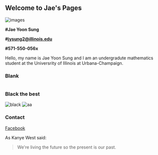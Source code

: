 ## Welcome to Jae's Pages
![images](https://user-images.githubusercontent.com/32148061/33755707-b822fcce-dbb7-11e7-94fc-c570ea4589d2.jpg)

**#Jae Yoon Sung**

**#jysung2@illinois.edu**

**#571-550-056x**

Hello, my name is Jae Yoon Sung and I am an undergradute mathematics student at the Universrity of Illinois at Urbana-Champaign.


### Blank

```markdown

```


### Black the best
![black](https://user-images.githubusercontent.com/32148061/33755651-754a2d46-dbb7-11e7-8818-68cf54e0bee4.jpg)
![aa](https://user-images.githubusercontent.com/32148061/33755702-b6f30380-dbb7-11e7-8ab9-e6ab61007405.jpg)


### Contact
[Facebook](https://wwww.facebook.com/yunjoo.lee.9843)

As Kanye West said:

> We're living the future so
> the present is our past.
